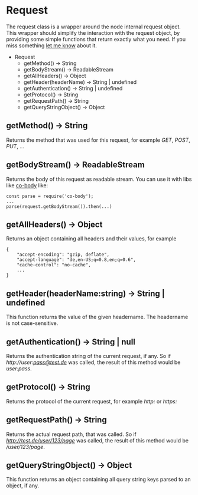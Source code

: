 # Request #

The request class is a wrapper around the node internal request object. This wrapper should
simplify the interaction with the request object, by providing some simple functions that
return exactly what you need. If you miss something [let me know](https://github.com/sateffen/nodgine/issues)
about it.

* Request
    * getMethod() -> String
    * getBodyStream() -> ReadableStream
    * getAllHeaders() -> Object
    * getHeader(headerName) -> String | undefined
    * getAuthentication() -> String | undefined
    * getProtocol() -> String
    * getRequestPath() -> String
    * getQueryStringObject() -> Object

## getMethod() -> String ##

Returns the method that was used for this request, for example *GET*, *POST*, *PUT*, ...

## getBodyStream() -> ReadableStream ##

Returns the body of this request as readable stream. You can use it with libs like [co-body](https://github.com/cojs/co-body)
like:

```
const parse = require('co-body');
...
parse(request.getBodyStream()).then(...)
```

## getAllHeaders() -> Object ##

Returns an object containing all headers and their values, for example

    {
        "accept-encoding": "gzip, deflate",
        "accept-language": "de,en-US;q=0.8,en;q=0.6",
        "cache-control": "no-cache",
        ...
    }

## getHeader(headerName:string) -> String | undefined ##

This function returns the value of the given headername. The headername is not case-sensitive.

## getAuthentication() -> String | null ##

Returns the authentication string of the current request, if any. So if *http://user:pass@test.de*
was called, the result of this method would be *user:pass*.

## getProtocol() -> String ##

Returns the protocol of the current request, for example *http:* or *https:*

## getRequestPath() -> String ##

Returns the actual request path, that was called. So if *http://test.de/user/123/page* was called,
the result of this method would be */user/123/page*.

## getQueryStringObject() -> Object ##

This function returns an object containing all query string keys parsed to an object, if any.